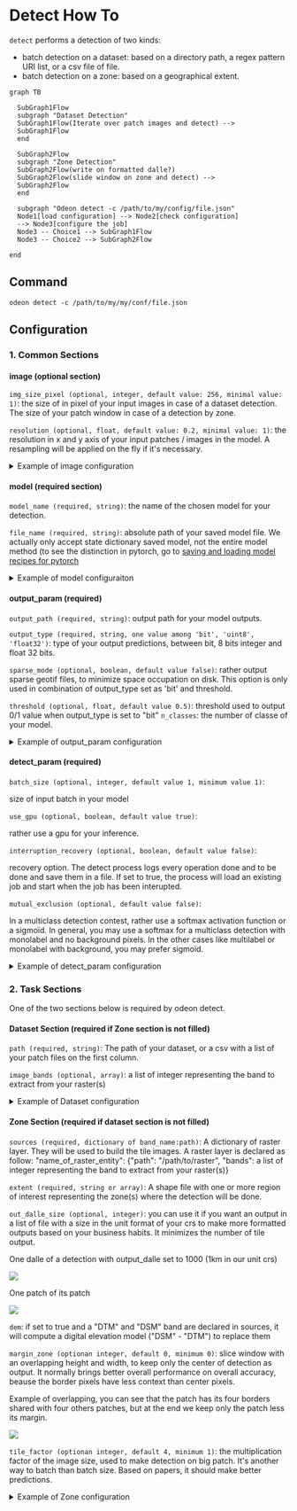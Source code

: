 # Detect How To
`detect` performs a detection of two kinds:
* batch detection on a dataset: based on a directory path, a regex pattern URI list, or a csv file of file.
* batch detection on a zone: based on a geographical extent.


```mermaid
graph TB

  SubGraph1Flow
  subgraph "Dataset Detection"
  SubGraph1Flow(Iterate over patch images and detect) -->
  SubGraph1Flow
  end

  SubGraph2Flow
  subgraph "Zone Detection"
  SubGraph2Flow(write on formatted dalle?)
  SubGraph2Flow(slide window on zone and detect) -->
  SubGraph2Flow
  end

  subgraph "Odeon detect -c /path/to/my/config/file.json"
  Node1[load configuration] --> Node2[check configuration]
  --> Node3[configure the job]
  Node3 -- Choice1 --> SubGraph1Flow
  Node3 -- Choice2 --> SubGraph2Flow

end
```
## Command

    odeon detect -c /path/to/my/my/conf/file.json

## Configuration

### 1. Common Sections
 
#### image (optional section)

`img_size_pixel (optional, integer, default value: 256, minimal value: 1)`:
the size of in pixel of your input images in case of a dataset detection. The size of your
patch window in case of a detection by zone.

`resolution (optional, float, default value: 0.2, minimal value: 1)`:
the resolution in x and y axis of your input patches / images in the model. A resampling will be applied
on the fly if it's necessary.
<details>
<summary>
Example of image configuration
</summary>

```json
"image": {"img_size_pixel": 256, "resolution": 0.2}
```
</details>

#### model (required section)
`model_name (required, string)`: the name of the chosen model for your detection.

`file_name (required, string)`: absolute path of your saved model file. We actually only accept state dictionary saved
model, not the entire model method (to see the distinction in pytorch, go to 
[saving and loading model recipes for pytorch](https://pytorch.org/tutorials/recipes/recipes/saving_and_loading_models_for_inference.html)


<details>
<summary>
Example of model configuraiton
</summary>

```json
"model_name": "deeplab",
"file_name": "/media/hd/dataset_1_0-2_256_grid/models/deeplab_test_1.pth"
```
</details>

#### output_param (required)

`output_path (required, string)`: output path for your model outputs.

`output_type (required, string, one value among 'bit', 'uint8', 'float32')`: type of your output 
predictions, between bit, 8 bits integer and float 32 bits.

`sparse_mode (optional, boolean, default value false)`: rather output sparse geotif files, to minimize space
 occupation on disk. This option is only used in combination of output_type set as 'bit' and threshold.

`threshold (optional, float, default value 0.5)`: threshold used to output 0/1 value when output_type is set to "bit"
`n_classes`: the number of classe of your model.
<details>
<summary>
Example of output_param configuration
</summary>

```json
"output_param": {
    "output_path": "/path/to/output/dir/",
    "output_type": "bit",
    "threshold": 0.5,
    "sparse_mode": true,
    "n_classes": 5
  }
```
</details>

#### detect_param (required)
`batch_size (optional, integer, default value 1, minimum value 1)`:
 
 size of input batch in your model

`use_gpu (optional, boolean, default value true)`: 

rather use a gpu for your inference.

`interruption_recovery (optional, boolean, default value false)`: 

recovery option. The detect process logs every operation done and to be done and
save them in a file.
If set to true, the process will load an existing job and start when the job has been
interupted.

`mutual_exclusion (optional, default value false)`:

In a multiclass detection contest, rather use a softmax activation function
or a sigmoïd. In general, you may use a softmax for a multiclass detection with monolabel
and no background pixels. In the other cases like multilabel or monolabel with background, you may prefer sigmoïd.

<details>
<summary>
Example of detect_param configuration
</summary>

```json
"detect_param": {
                "batch_size": 1,
                "use_gpu": true,
                "interruption_recovery": false,
                "mutual_exclusion": true,
                "num_worker": 1,
                "num_thread": 8
                }
```
</details>

### 2. Task Sections

 One of the two sections below is required by odeon detect.

#### Dataset Section (required if Zone section is not filled)

`path (required, string)`: The path of your dataset, or a csv 
with a list of your patch files on the first column.

`image_bands (optional, array)`: a list of integer representing the band to extract from your raster(s)
<details>
<summary>
Example of Dataset configuration
</summary>

```json
"dataset": {
                "path": "/path/to/csv/file.csv",
                "image_bands": [1,3,4]
            }
```

</details>

#### Zone Section (required if dataset section is not filled)

`sources (required, dictionary of band_name:path)`:
A dictionary of raster layer. They will be used to
build the tile images. A raster layer is declared as follow: 
"name_of_raster_entity": {"path": "/path/to/raster",
"bands": a list of integer representing the band to extract from your raster(s)}

`extent (required, string or array)`: A shape file with one or more region of interest
representing the zone(s) where the detection will be done.

`out_dalle_size (optional, integer)`: you can use it if you want an output in a list of file
with a size in the unit format of your crs to make more formatted outputs based on your business habits. It minimizes the number of tile output. 

One dalle of a detection with output_dalle set to 1000 (1km in our unit crs)

![](assets/output_dalle.png?raw=true)

One patch of its patch

![](assets/output_dalle_patch.png?raw=true)

`dem`: if set to true and a "DTM" and "DSM" band are declared in sources, it will
compute a digital elevation model ("DSM" - "DTM") to replace them

`margin_zone (optionan integer, default 0, minimum 0)`: slice window with an overlapping height and width, to keep only the center of detection as output. It normally brings better overall performance on overall accuracy, beause the border pixels have less context than center pixels. 

Example of overlapping, you can see that the patch has its four borders shared with four others patches, but at the end we keep only the patch less its margin.

![](assets/detect_overlaping.png?raw=true)

`tile_factor (optionan integer, default 4, minimum 1)`: the multiplication factor of the image size, used to make detection on big patch. It's another way to batch than batch size. Based on papers, it should make better predictions.

<details>
<summary>
Example of Zone configuration
</summary>

```json
 "zone":{
    "sources":{
    "RGB": {
      "path": "/PATH/TO/RVB/zone_1.tif",
      "bands": [1, 2, 3]
    },
    "CIR": {
      "path": "/PATH/TO/IRC/zone_1.tif",
      "bands": [1]
    },
    "DSM": {
      "path": "/PATH/TO/MNS/zone_1.tif",
      "bands": [1]
    },
    "DTM": {
      "path": "/PATH/TO/MNT/zone_1.tif",
      "bands": [1]
    }
    },
  "extent":  "/PATH/TO/learning_zones/zone_1.shp",
  "tile_factor": 2,
  "margin_zone": 50,
  "dem": true
  }
```
</details>